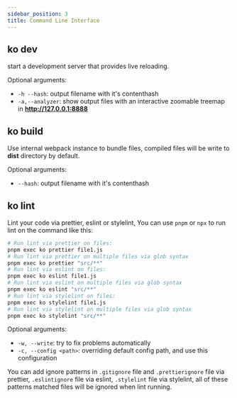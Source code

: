 ```yaml
---
sidebar_position: 3
title: Command Line Interface
---
```


## ko dev

start a development server that provides live reloading.

Optional arguments:

* `-h --hash`: output filename with it's contenthash
* `-a,--analyzer`: show output files with an interactive zoomable treemap in **http://127.0.0.1:8888**

## ko build

Use internal webpack instance to bundle files, compiled files will be write to **dist** directory by default.

Optional arguments:

* `--hash`: output filename with it's contenthash

## ko lint

Lint your code via prettier, eslint or stylelint, You can use `pnpm` or `npx` to run lint on the command like this:

``` bash
# Run lint via prettier on files:
pnpm exec ko prettier file1.js
# Run lint via prettier on multiple files via glob syntax
pnpm exec ko prettier "src/**"
# Run lint via eslint on files:
pnpm exec ko eslint file1.js
# Run lint via eslint on multiple files via glob syntax
pnpm exec ko eslint "src/**"
# Run lint via stylelint on files:
pnpm exec ko stylelint file1.js
# Run lint via stylelint on multiple files via glob syntax
pnpm exec ko stylelint "src/**"
```

Optional arguments:

* `-w, --write`: try to fix problems automatically
* `-c, --config <path>`: overriding default config path, and use this configuration

You can add ignore patterns in `.gitignore` file and `.prettierignore` file via prettier, `.eslintignore` file via eslint, `.stylelint` file via stylelint,
all of these patterns matched files will be ignored when lint running.
